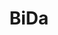 ---
layout: "category-page"
title: "BiDa"
description: "Tải miễn phí file đồ hoạ vector BiDa png jpg pdf ai crd..."
permalink: "/category/bida/"
image: "/assets/images/affiliates.jpg"
color: "#121826"
---